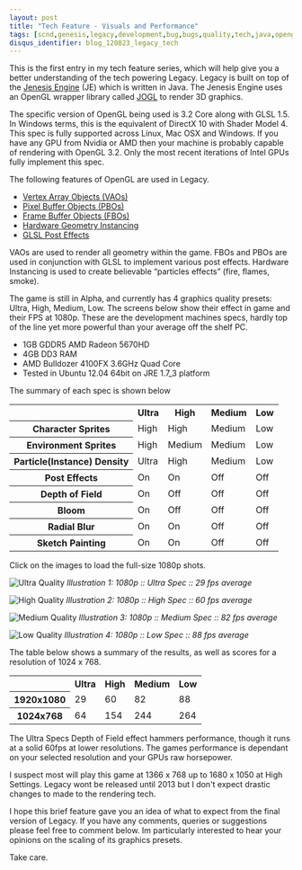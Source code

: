 ```yaml
---
layout: post
title: "Tech Feature - Visuals and Performance"
tags: [scnd,genesis,legacy,development,bug,bugs,quality,tech,java,opengl,fps,buffer]
disqus_identifier: blog_120823_legacy_tech
---
```

This is the first entry in my tech feature series, which will help give you a better understanding of the  tech powering Legacy. Legacy is built on top of the <a href="http://www.moddb.com/engines/jenesis-engine" target="_blank">Jenesis Engine</a> (JE) which is written in Java. The Jenesis Engine uses an OpenGL wrapper library called <a href="http://en.wikipedia.org/wiki/Java_OpenGL" target="_blank">JOGL</a> to render 3D graphics.

The specific version of OpenGL being used is 3.2 Core along with GLSL 1.5. In Windows terms, this is the equivalent of DirectX 10 with Shader Model 4. This spec is fully supported across Linux, Mac OSX and Windows. If you have any GPU from Nvidia or AMD then your machine is probably capable of rendering with OpenGL 3.2. Only the most recent iterations of Intel GPUs fully implement this spec.

The following features of OpenGL are used in Legacy.
- [Vertex Array Objects (VAOs)](http://www.swiftless.com/tutorials/opengl4/4-opengl-4-vao.html "4. OpenGL 4 Vertex Array Objects (VAO) – Swiftless Tutorials - Game Programming and Computer Graphics Tutorials")
- [Pixel Buffer Objects (PBOs)](http://www.songho.ca/opengl/gl_pbo.html "OpenGL Pixel Buffer Object (PBO)")
- [Frame Buffer Objects (FBOs)](http://www.gamedev.net/page/resources/_/technical/opengl/opengl-frame-buffer-object-101-r2331 "OpenGL Frame Buffer Object 101 - OpenGL - Articles - Articles - GameDev.net")
- [Hardware Geometry Instancing](http://en.wikipedia.org/wiki/Geometry_instancing "Geometry instancing - Wikipedia, the free encyclopedia")
- [GLSL Post Effects](http://en.wikipedia.org/wiki/GLSL "GLSL - Wikipedia, the free encyclopedia")

VAOs are used to render all geometry within the game. FBOs and PBOs are used in conjunction with GLSL to implement various 
post effects. Hardware Instancing is used to create believable “particles effects” (fire, flames, smoke).

The game is still in Alpha, and currently has 4 graphics quality presets: Ultra, High, Medium, Low. The screens below show 
their effect in game and their FPS at 1080p. These are the development machines specs, hardly top of the line yet more
 powerful than your average off the shelf PC.

- 1GB GDDR5 AMD Radeon 5670HD
- 4GB DD3 RAM
- AMD Bulldozer 4100FX 3.6GHz Quad Core
- Tested in Ubuntu 12.04 64bit on JRE 1.7_3 platform

The summary of each spec is shown below
<table>
        <tr>
            <th></th>
            <th>Ultra</th>
            <th>High</th>
            <th>Medium</th>
            <th>Low</th>
        </tr>
        <tr>
            <th>Character Sprites</th>
            <td>High</td>
            <td>High</td>
            <td>Medium</td>
            <td>Low</td>
        </tr>
        <tr>
            <th>Environment Sprites</th>
            <td>High</td>
            <td>Medium</td>
            <td>Medium</td>
            <td>Low</td>
        </tr>
        <tr>
            <th>Particle(Instance) Density</th>
            <td>Ultra</td>
            <td>High</td>
            <td>Medium</td>
            <td>Low</td>
        </tr>
        <tr>
            <th>Post Effects</th>
            <td>On</td>
            <td>On</td>
            <td>Off</td>
            <td>Off</td>
        </tr>
        <tr>
            <th>Depth of Field</th>
            <td>On</td>
            <td>Off</td>
            <td>Off</td>
            <td>Off</td>
        </tr>
        <tr>
            <th>Bloom</th>
            <td>On</td>
            <td>Off</td>
            <td>Off</td>
            <td>Off</td>
        </tr>
        <tr>
            <th>Radial Blur</th>
            <td>On</td>
            <td>On</td>
            <td>Off</td>
            <td>Off</td>
        </tr>
        <tr>
            <th>Sketch Painting</th>
            <td>On</td>
            <td>On</td>
            <td>Off</td>
            <td>Off</td>
        </tr>
</table>


Click on the images to load the full-size 1080p shots.

![[Ultra Quality](http://www.scndgen.com/blog/2012_08_23/scndgen_legacy_29_ultra_s.jpg)](http://www.scndgen.com/blog/2012_08_23/scndgen_legacy_29_ultra.jpg)
*Illustration 1: 1080p :: Ultra Spec :: 29 fps average*
    
![[High Quality](http://www.scndgen.com/blog/2012_08_23/scndgen_legacy_60_high_s.jpg)](http://www.scndgen.com/blog/2012_08_23/scndgen_legacy_60_high.jpg)
*Illustration 2: 1080p :: High Spec :: 60 fps average*
    
![[Medium Quality](http://www.scndgen.com/blog/2012_08_23/scndgen_legacy_82_med_s.jpg)](http://www.scndgen.com/blog/2012_08_23/scndgen_legacy_82_med.jpg)
*Illustration 3: 1080p :: Medium Spec :: 82 fps average*
    
![[Low Quality](http://www.scndgen.com/blog/2012_08_23/scndgen_legacy_88_low_s.jpg)](http://www.scndgen.com/blog/2012_08_23/scndgen_legacy_88_low.jpg)
*Illustration 4: 1080p :: Low Spec :: 88 fps average* 

The table below shows a summary of the results, as well as scores for a resolution of 1024 x 768.
<table>
        <tr>
            <th></th>
            <th>Ultra</th>
            <th>High</th>
            <th>Medium</th>
            <th>Low</th>
        </tr>
        <tr>
            <th>1920x1080</th>
            <td>29</td>
            <td>60</td>
            <td>82</td>
            <td>88</td>
        </tr>
        <tr>
            <th>1024x768</th>
            <td>64</td>
            <td>154</td>
            <td>244</td>
            <td>264</td>
        </tr>
</table>


The Ultra Specs Depth of Field effect hammers performance, though it runs at a solid 60fps at lower resolutions. The games 
performance is dependant on your selected resolution and your GPUs raw horsepower.

I suspect most will play this game at 
1366 x 768 up to 1680 x 1050 at High Settings. Legacy wont be released until 2013 but I don't expect drastic changes to 
made to the rendering tech.

I hope this brief feature gave you an idea of what to expect from the final version of Legacy. If you have any comments, 
queries or suggestions please feel free to comment below. Im particularly interested to hear your opinions on the scaling 
of its graphics presets.

Take care.
